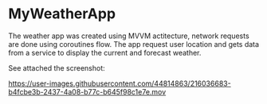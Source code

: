 # MyWeatherApp

The weather app was created using MVVM actitecture, network requests are done using coroutines flow.
The app request user location and gets data from a service to display the current and forecast weather.

See attached the screenshot:

https://user-images.githubusercontent.com/44814863/216036683-b4fcbe3b-2437-4a08-b77c-b645f98c1e7e.mov

